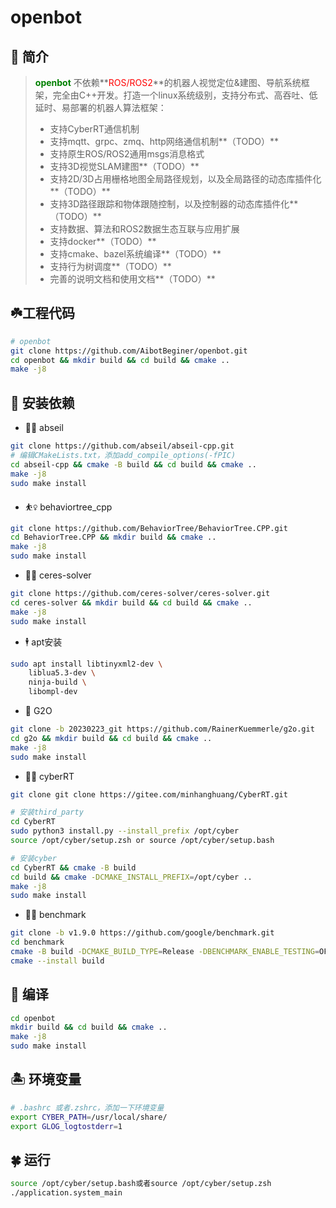 # openbot

## :seedling:  简介

> **<font color='green'>openbot</font>** 不依赖**<font color='red'>ROS/ROS2</font>**的机器人视觉定位&建图、导航系统框架，完全由C++开发。打造一个linux系统级别，支持分布式、高吞吐、低延时、易部署的机器人算法框架：
>
> * 支持CyberRT通信机制
> * 支持mqtt、grpc、zmq、http网络通信机制**（TODO）**
> * 支持原生ROS/ROS2通用msgs消息格式
> * 支持3D视觉SLAM建图**（TODO）**
> * 支持2D/3D占用栅格地图全局路径规划，以及全局路径的动态库插件化**（TODO）**
> * 支持3D路径跟踪和物体跟随控制，以及控制器的动态库插件化**（TODO）**
> * 支持数据、算法和ROS2数据生态互联与应用扩展
> * 支持docker**（TODO）**
> * 支持cmake、bazel系统编译**（TODO）**
> * 支持行为树调度**（TODO）**
> * 完善的说明文档和使用文档**（TODO）**

## :shamrock:工程代码

```bash
# openbot
git clone https://github.com/AibotBeginer/openbot.git
cd openbot && mkdir build && cd build && cmake ..
make -j8
```

## :leaves:  安装依赖

* :man_cartwheeling: abseil

```bash
git clone https://github.com/abseil/abseil-cpp.git
# 编辑CMakeLists.txt，添加add_compile_options(-fPIC)
cd abseil-cpp && cmake -B build && cd build && cmake ..
make -j8 
sudo make install
```

* :basketball_woman: behaviortree_cpp

```bash
git clone https://github.com/BehaviorTree/BehaviorTree.CPP.git
cd BehaviorTree.CPP && mkdir build && cmake ..
make -j8
sudo make install
```

* :golfing_woman: ceres-solver

```bash
git clone https://github.com/ceres-solver/ceres-solver.git
cd ceres-solver && mkdir build && cd build && cmake ..
make -j8
sudo make install
```

* :business_suit_levitating: apt安装

```bash
sudo apt install libtinyxml2-dev \
	liblua5.3-dev \
	ninja-build \
	libompl-dev
```

* :person_fencing: G2O

```bash
git clone -b 20230223_git https://github.com/RainerKuemmerle/g2o.git
cd g2o && mkdir build && cd build && cmake ..
make -j8
sudo make install
```

* :woman_playing_handball: cyberRT

```bash
git clone git clone https://gitee.com/minhanghuang/CyberRT.git

# 安装third_party
cd CyberRT 
sudo python3 install.py --install_prefix /opt/cyber
source /opt/cyber/setup.zsh or source /opt/cyber/setup.bash

# 安装cyber
cd CyberRT && cmake -B build
cd build && cmake -DCMAKE_INSTALL_PREFIX=/opt/cyber ..
make -j8
sudo make install
```

* :woman_playing_water_polo: benchmark

```bash
git clone -b v1.9.0 https://github.com/google/benchmark.git
cd benchmark
cmake -B build -DCMAKE_BUILD_TYPE=Release -DBENCHMARK_ENABLE_TESTING=OFF
cmake --install build
```

##  :cactus: 编译

```bash
cd openbot
mkdir build && cd build && cmake ..
make -j8
sudo make install
```

##  :desert_island: 环境变量

```bash
# .bashrc 或者.zshrc，添加一下环境变量
export CYBER_PATH=/usr/local/share/
export GLOG_logtostderr=1
```

## :four_leaf_clover: 运行

```bash
source /opt/cyber/setup.bash或者source /opt/cyber/setup.zsh
./application.system_main
```

